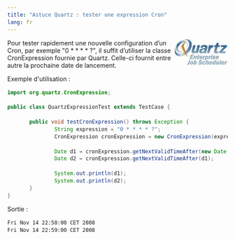 ```yaml
---
title: "Astuce Quartz : tester une expression Cron"
lang: fr
---
```


<img src="/assets/images/posts/2008/11/quartz_logo.jpg" style="float:right"/>

Pour tester rapidement une nouvelle configuration d’un Cron, par exemple "0 \* \* \* \* ?", il suffit d’utiliser la classe CronExpression fournie par Quartz. Celle-ci fournit entre autre la prochaine date de lancement.

Exemple d'utilisation :

```java
import org.quartz.CronExpression;

public class QuartzExpressionTest extends TestCase {

       public void testCronExpression() throws Exception {
               String expression = "0 * * * * ?";
               CronExpression cronExpression = new CronExpression(expression);

               Date d1 = cronExpression.getNextValidTimeAfter(new Date());
               Date d2 = cronExpression.getNextValidTimeAfter(d1);

               System.out.println(d1);
               System.out.println(d2);
       }
}
```

Sortie :

```bash
Fri Nov 14 22:58:00 CET 2008
Fri Nov 14 22:59:00 CET 2008
```
